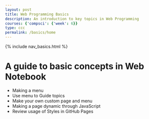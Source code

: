 ```yaml
---
layout: post
title: Web Programming Basics
description: An introduction to key topics in Web Programming
courses: {'compsci': {'week': 6}}
type: ccc
permalink: /basics/home
---
```


{% include nav_basics.html %}


# A guide to basic concepts in Web Notebook
- Making a menu
- Use menu to Guide topics
- Make your own custom page and menu
- Making a page dynamic through JavaScript
- Review usage of Styles in GitHub Pages
